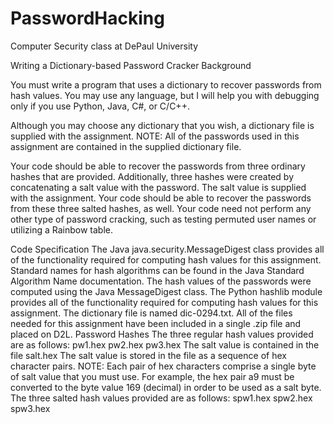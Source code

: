 # PasswordHacking
Computer Security class at DePaul University

Writing a Dictionary-based Password Cracker
Background

You must write a program that uses a dictionary to recover passwords from hash values. You may use any language, but I will help you with debugging only if you use Python, Java, C#, or C/C++.

Although you may choose any dictionary that you wish, a dictionary file is supplied with the assignment. NOTE: All of the passwords used in this assignment are contained in the supplied dictionary file.

Your code should be able to recover the passwords from three ordinary hashes that are provided.
Additionally, three hashes were created by concatenating a salt value with the password. The salt value is supplied with the assignment. Your code should be able to recover the passwords from these three salted hashes, as well.
Your code need not perform any other type of password cracking, such as testing permuted user names or utilizing a Rainbow table.

Code Specification
The Java java.security.MessageDigest class provides all of the functionality required for computing hash values for this assignment.
Standard names for hash algorithms can be found in the Java Standard Algorithm Name documentation.
The hash values of the passwords were computed using the Java MessageDigest class.
The Python hashlib module provides all of the functionality required for computing hash values for this assignment.
The dictionary file is named dic-0294.txt.
All of the files needed for this assignment have been included in a single .zip file and placed on D2L.
Password Hashes
The three regular hash values provided are as follows:
pw1.hex
pw2.hex
pw3.hex
The salt value is contained in the file salt.hex
The salt value is stored in the file as a sequence of hex character pairs.
NOTE: Each pair of hex characters comprise a single byte of salt value that you must use. For example, the hex pair a9 must be converted to the byte value 169 (decimal) in order to be used as a salt byte.
The three salted hash values provided are as follows:
spw1.hex
spw2.hex
spw3.hex
